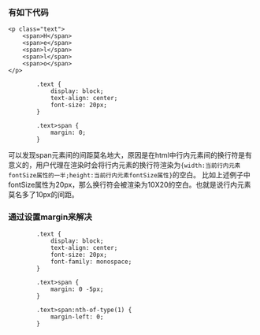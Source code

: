### 有如下代码
```
<p class="text">
    <span>H</span>
    <span>e</span>
    <span>l</span>
    <span>l</span>
    <span>o</span>
</p>
```
```
        .text {
            display: block;
            text-align: center;
            font-size: 20px;
        }

        .text>span {
            margin: 0;
        }
```

可以发现span元素间的间距莫名地大，原因是在html中行内元素间的换行符是有意义的，用户代理在渲染时会将行内元素的换行符渲染为`{width:当前行内元素fontSize属性的一半;height:当前行内元素fontSize属性}`的空白。
比如上述例子中fontSize属性为20px，那么换行符会被渲染为10X20的空白。也就是说行内元素莫名多了10px的间距。

### 通过设置margin来解决
```
        .text {
            display: block;
            text-align: center;
            font-size: 20px;
            font-family: monospace;
        }

        .text>span {
            margin: 0 -5px;
        }

        .text>span:nth-of-type(1) {
            margin-left: 0;
        }
```